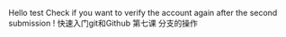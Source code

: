 Hello test Check if you want to verify the account again after the second submission !
快速入门git和Github 第七课 分支的操作